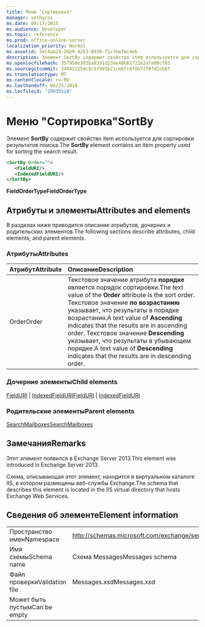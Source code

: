 ```yaml
---
title: Меню "Сортировка"
manager: sethgros
ms.date: 09/17/2015
ms.audience: Developer
ms.topic: reference
ms.prod: office-online-server
localization_priority: Normal
ms.assetid: 3dc4ab23-26b0-42b3-8930-f1c7eefecdeb
description: Элемент SortBy содержит свойство item используется для сортировки результатов поиска.
ms.openlocfilehash: 357958e393ba9331d23ee48661f21e2afe00cf01
ms.sourcegitcommit: 34041125dc8c5f993b21cebfc4f8b72f0fd2cb6f
ms.translationtype: MT
ms.contentlocale: ru-RU
ms.lasthandoff: 06/25/2018
ms.locfileid: "19835518"
---
```

# <a name="sortby"></a><span data-ttu-id="a24e6-103">Меню "Сортировка"</span><span class="sxs-lookup"><span data-stu-id="a24e6-103">SortBy</span></span>

<span data-ttu-id="a24e6-104">Элемент **SortBy** содержит свойство item используется для сортировки результатов поиска.</span><span class="sxs-lookup"><span data-stu-id="a24e6-104">The **SortBy** element contains an item property used for sorting the search result.</span></span> 
  
```XML
<SortBy Order="">
   <FieldURI/>
   <IndexedFieldURI/>
</SortBy>
```

 <span data-ttu-id="a24e6-105">**FieldOrderType**</span><span class="sxs-lookup"><span data-stu-id="a24e6-105">**FieldOrderType**</span></span>
## <a name="attributes-and-elements"></a><span data-ttu-id="a24e6-106">Атрибуты и элементы</span><span class="sxs-lookup"><span data-stu-id="a24e6-106">Attributes and elements</span></span>

<span data-ttu-id="a24e6-107">В разделах ниже приводится описание атрибутов, дочерних и родительских элементов.</span><span class="sxs-lookup"><span data-stu-id="a24e6-107">The following sections describe attributes, child elements, and parent elements.</span></span>
  
### <a name="attributes"></a><span data-ttu-id="a24e6-108">Атрибуты</span><span class="sxs-lookup"><span data-stu-id="a24e6-108">Attributes</span></span>

|<span data-ttu-id="a24e6-109">**Атрибут**</span><span class="sxs-lookup"><span data-stu-id="a24e6-109">**Attribute**</span></span>|<span data-ttu-id="a24e6-110">**Описание**</span><span class="sxs-lookup"><span data-stu-id="a24e6-110">**Description**</span></span>|
|:-----|:-----|
|<span data-ttu-id="a24e6-111">Order</span><span class="sxs-lookup"><span data-stu-id="a24e6-111">Order</span></span>  <br/> |<span data-ttu-id="a24e6-112">Текстовое значение атрибута **порядке** является порядок сортировки.</span><span class="sxs-lookup"><span data-stu-id="a24e6-112">The text value of the **Order** attribute is the sort order.</span></span> <span data-ttu-id="a24e6-113">Текстовое значение **по возрастанию** указывает, что результаты в порядке возрастания.</span><span class="sxs-lookup"><span data-stu-id="a24e6-113">A text value of **Ascending** indicates that the results are in ascending order.</span></span> <span data-ttu-id="a24e6-114">Текстовое значение **Descending** указывает, что результаты в убывающем порядке.</span><span class="sxs-lookup"><span data-stu-id="a24e6-114">A text value of **Descending** indicates that the results are in descending order.</span></span>  <br/> |
   
### <a name="child-elements"></a><span data-ttu-id="a24e6-115">Дочерние элементы</span><span class="sxs-lookup"><span data-stu-id="a24e6-115">Child elements</span></span>

<span data-ttu-id="a24e6-116">[FieldURI](fielduri.md) | [IndexedFieldURI](indexedfielduri.md)</span><span class="sxs-lookup"><span data-stu-id="a24e6-116">[FieldURI](fielduri.md) | [IndexedFieldURI](indexedfielduri.md)</span></span>
  
### <a name="parent-elements"></a><span data-ttu-id="a24e6-117">Родительские элементы</span><span class="sxs-lookup"><span data-stu-id="a24e6-117">Parent elements</span></span>

[<span data-ttu-id="a24e6-118">SearchMailboxes</span><span class="sxs-lookup"><span data-stu-id="a24e6-118">SearchMailboxes</span></span>](searchmailboxes.md)
  
## <a name="remarks"></a><span data-ttu-id="a24e6-119">Замечания</span><span class="sxs-lookup"><span data-stu-id="a24e6-119">Remarks</span></span>

<span data-ttu-id="a24e6-120">Этот элемент появился в Exchange Server 2013.</span><span class="sxs-lookup"><span data-stu-id="a24e6-120">This element was introduced in Exchange Server 2013.</span></span>
  
<span data-ttu-id="a24e6-121">Схема, описывающая этот элемент, находится в виртуальном каталоге IIS, в котором размещены веб-службы Exchange.</span><span class="sxs-lookup"><span data-stu-id="a24e6-121">The schema that describes this element is located in the IIS virtual directory that hosts Exchange Web Services.</span></span>
  
## <a name="element-information"></a><span data-ttu-id="a24e6-122">Сведения об элементе</span><span class="sxs-lookup"><span data-stu-id="a24e6-122">Element information</span></span>

|||
|:-----|:-----|
|<span data-ttu-id="a24e6-123">Пространство имен</span><span class="sxs-lookup"><span data-stu-id="a24e6-123">Namespace</span></span>  <br/> |http://schemas.microsoft.com/exchange/services/2006/messages  <br/> |
|<span data-ttu-id="a24e6-124">Имя схемы</span><span class="sxs-lookup"><span data-stu-id="a24e6-124">Schema name</span></span>  <br/> |<span data-ttu-id="a24e6-125">Схема Messages</span><span class="sxs-lookup"><span data-stu-id="a24e6-125">Messages schema</span></span>  <br/> |
|<span data-ttu-id="a24e6-126">Файл проверки</span><span class="sxs-lookup"><span data-stu-id="a24e6-126">Validation file</span></span>  <br/> |<span data-ttu-id="a24e6-127">Messages.xsd</span><span class="sxs-lookup"><span data-stu-id="a24e6-127">Messages.xsd</span></span>  <br/> |
|<span data-ttu-id="a24e6-128">Может быть пустым</span><span class="sxs-lookup"><span data-stu-id="a24e6-128">Can be empty</span></span>  <br/> ||
   

